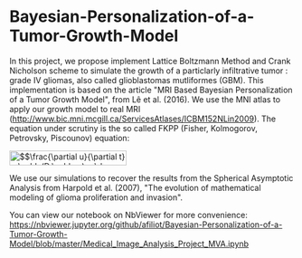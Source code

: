 # Bayesian-Personalization-of-a-Tumor-Growth-Model

In this project, we propose implement Lattice Boltzmann Method and Crank Nicholson scheme to simulate the growth of a particlarly infiltrative tumor : grade IV gliomas, also called glioblastomas mutliformes (GBM). This implementation is based on the article "MRI Based Bayesian Personalization of a Tumor Growth Model", from Lê et al. (2016). We use the MNI atlas to apply our growth model to real MRI (http://www.bic.mni.mcgill.ca/ServicesAtlases/ICBM152NLin2009). The equation under scrutiny is the so called FKPP (Fisher, Kolmogorov, Petrovsky, Piscounov) equation: 

<img src="http://www.sciweavers.org/tex2img.php?eq=%24%24%5Cfrac%7B%5Cpartial%20u%7D%7B%5Cpartial%20t%7D%20%3D%20%5Cnabla%28D.%5Cnabla%20u%29%20%2B%20%5Crho%20u%20%281-u%29%24%24&bc=White&fc=Black&im=jpg&fs=12&ff=arev&edit=0" align="center" border="0" alt="$$\frac{\partial u}{\partial t} = \nabla(D.\nabla u) + \rho u (1-u)$$" width="207" height="26" />

We use our simulations to recover the results from the Spherical Asymptotic Analysis from Harpold et al. (2007), "The evolution of mathematical modeling of glioma proliferation and invasion".

You can view our notebook on NbViewer for more convenience: 
https://nbviewer.jupyter.org/github/afiliot/Bayesian-Personalization-of-a-Tumor-Growth-Model/blob/master/Medical_Image_Analysis_Project_MVA.ipynb

